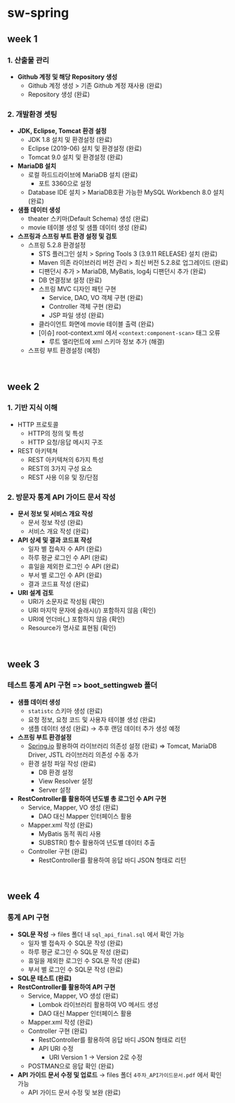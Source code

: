 # sw-spring

## week 1


### 1. 산출물 관리

- **Github 계정 및 해당 Repository 생성**
    - Github 계정 생성 > 기존 Github 계정 재사용 (완료)
    - Repository 생성 (완료)

### 2. 개발환경 셋팅

- **JDK, Eclipse, Tomcat 환경 설정**
    - JDK 1.8 설치 및 환경설정 (완료)
    - Eclipse (2019-06) 설치 및 환경설정 (완료)
    - Tomcat 9.0 설치 및 환경설정 (완료)
- **MariaDB 설치**
    - 로컬 하드드라이브에 MariaDB 설치 (완료)
        - 포트 3360으로 설정 
    - Database IDE 설치 > MariaDB호환 가능한 MySQL Workbench 8.0 설치 (완료)
- **샘플 데이터 생성**
    - theater 스키마(Default Schema) 생성 (완료)
    - movie 테이블 생성 및 샘플 데이터 생성 (완료)
- **스프링과 스프링 부트 환경 설정 및 검토**
    - 스프링 5.2.8 환경설정
        - STS 플러그인 설치 > Spring Tools 3 (3.9.11 RELEASE) 설치 (완료)
        - Maven 의존 라이브러리 버전 관리 > 최신 버전 5.2.8로 업그레이드 (완료)
        - 디팬던시 추가 > MariaDB, MyBatis, log4j 디팬던시 추가 (완료)
        - DB 연결정보 설정 (완료)
        - 스프링 MVC  디자인 패턴 구현
            - Service, DAO, VO 객체 구현 (완료)
            - Controller 객체 구현 (완료)
            - JSP 파일 생성 (완료)
        - 클라이언트 화면에 movie 테이블 출력 (완료)
        - [이슈] root-context.xml 에서 `<context:component-scan>` 태그 오류
            - <bean> 루트 엘리먼트에 xml 스키마 정보 추가 (해결)
    - 스프링 부트 환경설정 (예정)

<br>

## week 2


### 1. 기반 지식 이해

- HTTP 프로토콜
    - HTTP의 정의 및 특성
    - HTTP 요청/응답 메시지 구조 
- REST 아키텍쳐
    - REST 아키텍쳐의 6가지 특성 
    - REST의 3가지 구성 요소 
    - REST 사용 이유 및 장/단점 

### 2. 방문자 통계 API 가이드 문서 작성

- **문서 정보 및 서비스 개요 작성**
    - 문서 정보 작성 (완료)
    - 서비스 개요 작성 (완료)
- **API 상세 및 결과 코드표 작성**
    - 일자 별 접속자 수 API (완료)
    - 하루 평균 로그인 수 API (완료)
    - 휴일을 제외한 로그인 수 API (완료)
    - 부서 별 로그인 수 API (완료)
    - 결과 코드표 작성 (완료)
- **URI 설계 검토**
    - URI가 소문자로 작성됨 (확인)
    - URI 마지막 문자에 슬래시(/) 포함하지 않음 (확인)
    - URI에 언더바(_) 포함하지 않음 (확인)
    - Resource가 명사로 표현됨 (확인)

<br>

## week 3

### 테스트 통계 API 구현 => boot_settingweb 폴더

- **샘플 데이터 생성**
    - `statistc` 스키마 생성 (완료)
    - 요청 정보, 요청 코드 및 사용자 테이블 생성 (완료)
    - 샘플 데이터 생성 (완료)
    → 추후 랜덤 데이터 추가 생성 예정
- **스프링 부트 환경설정**
    - [Spring.io](http://spring.io) 활용하여 라이브러리 의존성 설정 (완료)
    ⇒ Tomcat, MariaDB Driver, JSTL 라이브러리 의존성 수동 추가
    - 환경 설정 파일 작성 (완료)
        - DB 환경 설정
        - View Resolver 설정
        - Server 설정
- **RestController를 활용하여 년도별 총 로그인 수 API 구현**
    - Service, Mapper, VO 생성 (완료)
        - DAO 대신 Mapper 인터페이스 활용
    - Mapper.xml 작성 (완료)
        - MyBatis 동적 쿼리 사용
        - SUBSTR() 함수 활용하여 년도별 데이터 추출
    - Controller 구현 (완료)
        - RestController를 활용하여 응답 바디 JSON 형태로 리턴
    
<br>

## week 4

### 통계 API 구현

- **SQL문 작성**
→  files 폴더 내 `sql_api_final.sql` 에서 확인 가능
    - 일자 별 접속자 수 SQL문 작성 (완료)
    - 하루 평균 로그인 수 SQL문 작성 (완료)
    - 휴일을 제외한 로그인 수 SQL문 작성 (완료)
    - 부서 별 로그인 수 SQL문 작성 (완료)
- **SQL문 테스트 (완료)**
- **RestController를 활용하여 API 구현**
    - Service, Mapper, VO 생성 (완료)
        - Lombok 라이브러리 활용하여 VO 메서드 생성
        - DAO 대신 Mapper 인터페이스 활용
    - Mapper.xml 작성 (완료)
    - Controller 구현 (완료)
        - RestController를 활용하여 응답 바디 JSON 형태로 리턴
        - API URI 수정
            - URI Version 1 → Version 2로 수정
    - POSTMAN으로 응답 확인 (완료)
- **API 가이드 문서 수정 및 업로드**
→ files 폴더 `4주차_API가이드문서.pdf` 에서 확인 가능
    - API 가이드 문서 수정 및 보완 (완료)


